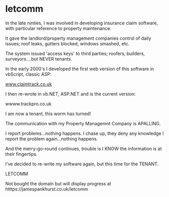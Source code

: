 # letcomm
In the late ninties, I was involved in developing insurance claim software, with particular reference to property maintenance.

It gave the landlord/property management companies control of daily issues; roof leaks, gutters blocked, windows smashed, etc.

The system issued 'access keys' to third parties; roofers, builders, surveyors....but NEVER tenants.

In the early 2000's I developed the first web version of this software in vbScript, classic ASP: 

www.claimtrack.co.uk 

I then re-wrote in vb.NET, ASP.NET and is the current version:

wwww.trackpro.co.uk

I am now a tenant, this worm has turned!

The communication with my Property Managemnt Company is APALLING.

I report problems...nothing happens. 
I chase up, they deny any knowledge
I report the problem again...nothing happens. 

And the merry-go-round continues, trouble is I KNOW the information is at their fingertips.

I've decided to re-write my software again, but this time for the TENANT.

LETCOMM

Not bought the domain but will display progress at htttps://jamespankhurst.co.uk/letcomm

